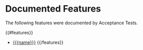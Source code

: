 # Documented Features

The following features were documented by Acceptance Tests.

{{#features}}
* [{{{name}}}](./{{encodedFeatureFolder}}/index.md)
{{/features}}
